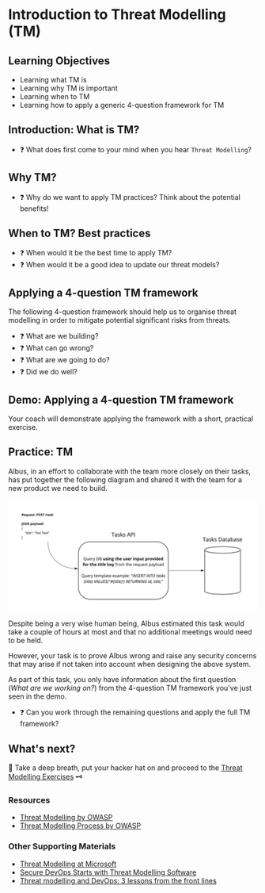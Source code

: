 # Introduction to Threat Modelling (TM)

## Learning Objectives
- Learning what TM is
- Learning why TM is important
- Learning when to TM
- Learning how to apply a generic 4-question framework for TM

## Introduction: What is TM?
- :question: What does first come to your mind when you hear `Threat Modelling`?

## Why TM?
- :question: Why do we want to apply TM practices? Think about the potential benefits!

## When to TM? Best practices
- :question: When would it be the best time to apply TM?
- :question: When would it be a good idea to update our threat models?

## Applying a 4-question TM framework
The following 4-question framework should help us to organise threat modelling in order to mitigate potential significant risks from threats.

- :question: What are we building?
- :question: What can go wrong?
- :question: What are we going to do?
- :question: Did we do well?

## Demo: Applying a 4-question TM framework

Your coach will demonstrate applying the framework with a short, practical exercise.

## Practice: TM

Albus, in an effort to collaborate with the team more closely on their tasks, has put together the following diagram
and shared it with the team for a new product we need to build.

![Threat Modelling Practice](./assets/threat-modelling-practice.jpg "Threat Modelling Practice")

Despite being a very wise human being, Albus estimated this task would take a couple of hours at most and that no additional meetings would need to be held.

However, your task is to prove Albus wrong and raise any security concerns that may arise if not taken into account when designing the above system.

As part of this task, you only have information about the first question (*What are we working on?*) from the 4-question TM framework you've just seen in the demo.

- :question: Can you work through the remaining questions and apply the full TM framework?

## What's next?

:rocket: Take a deep breath, put your hacker hat on and proceed to the [Threat Modelling Exercises](../../security/threat-modelling-challenges.md) :old_key:

### Resources
- [Threat Modelling by OWASP](https://owasp.org/www-community/Threat_Modeling)
- [Threat Modelling Process by OWASP](https://owasp.org/www-community/Threat_Modeling_Process)

### Other Supporting Materials
- [Threat Modelling at Microsoft](https://www.microsoft.com/en-us/securityengineering/sdl/threatmodeling)
- [Secure DevOps Starts with Threat Modelling Software](https://threatmodeler.com/secure-devops-starts-with-threat-modeling/)
- [Threat modelling and DevOps: 3 lessons from the front lines](https://techbeacon.com/security/threat-modeling-devops-3-lessons-front-lines)
